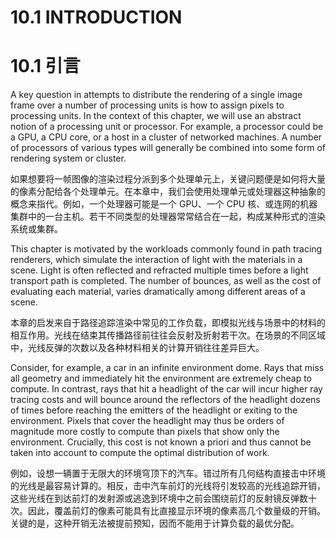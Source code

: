 # 10.1 INTRODUCTION
# 10.1 引言

A key question in attempts to distribute the rendering of a single image frame over a number of processing units is how to assign pixels to processing units. In the context of this chapter, we will use an abstract notion of a processing unit or processor. For example, a processor could be a GPU, a CPU core, or a host in a cluster of networked machines. A number of processors of various types will generally be combined into some form of rendering system or cluster.

如果想要将一帧图像的渲染过程分派到多个处理单元上，关键问题便是如何将大量的像素分配给各个处理单元。在本章中，我们会使用处理单元或处理器这种抽象的概念来指代。例如，一个处理器可能是一个 GPU、一个 CPU 核、或连网的机器集群中的一台主机。若干不同类型的处理器常常结合在一起，构成某种形式的渲染系统或集群。

This chapter is motivated by the workloads commonly found in path tracing renderers, which simulate the interaction of light with the materials in a scene. Light is often reflected and refracted multiple times before a light transport path is completed. The number of bounces, as well as the cost of evaluating each material, varies dramatically among different areas of a scene.

本章的启发来自于路径追踪渲染中常见的工作负载，即模拟光线与场景中的材料的相互作用。光线在结束其传播路径前往往会反射及折射若干次。在场景的不同区域中，光线反弹的次数以及各种材料相关的计算开销往往差异巨大。

Consider, for example, a car in an infinite environment dome. Rays that miss all geometry and immediately hit the environment are extremely cheap to compute. In contrast, rays that hit a headlight of the car will incur higher ray tracing costs and will bounce around the reflectors of the headlight dozens of times before reaching the emitters of the headlight or exiting to the environment. Pixels that cover the headlight may thus be orders of magnitude more costly to compute than pixels that show only the environment. Crucially, this cost is not known a priori and thus cannot be taken into account to compute the optimal distribution of work.

例如，设想一辆置于无限大的环境穹顶下的汽车。错过所有几何结构直接击中环境的光线是最容易计算的。相反，击中汽车前灯的光线将引发较高的光线追踪开销，这些光线在到达前灯的发射源或逃逸到环境中之前会围绕前灯的反射镜反弹数十次。因此，覆盖前灯的像素可能具有比直接显示环境的像素高几个数量级的开销。关键的是，这种开销无法被提前预知，因而不能用于计算负载的最优分配。
